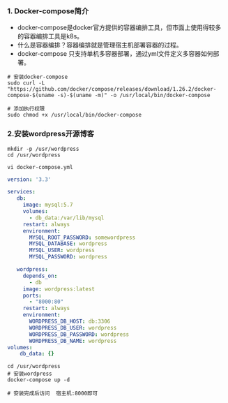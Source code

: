 ### 1. Docker-compose简介

- docker-compose是docker官方提供的容器编排工具，但市面上使用得较多的容器编排工具是k8s。
- 什么是容器编排？容器编排就是管理宿主机部署容器的过程。
- docker-compose 只支持单机多容器部署，通过yml文件定义多容器如何部署。



```shell
# 安装docker-compose 
sudo curl -L "https://github.com/docker/compose/releases/download/1.26.2/docker-compose-$(uname -s)-$(uname -m)" -o /usr/local/bin/docker-compose

# 添加执行权限
sudo chmod +x /usr/local/bin/docker-compose
```



### 2.安装wordpress开源博客

```shell
mkdir -p /usr/wordpress
cd /usr/wordpress

vi docker-compose.yml
```

```yaml
version: '3.3'

services:
   db:
     image: mysql:5.7
     volumes:
       - db_data:/var/lib/mysql
     restart: always
     environment:
       MYSQL_ROOT_PASSWORD: somewordpress
       MYSQL_DATABASE: wordpress
       MYSQL_USER: wordpress
       MYSQL_PASSWORD: wordpress

   wordpress:
     depends_on:
       - db
     image: wordpress:latest
     ports:
       - "8000:80"
     restart: always
     environment:
       WORDPRESS_DB_HOST: db:3306
       WORDPRESS_DB_USER: wordpress
       WORDPRESS_DB_PASSWORD: wordpress
       WORDPRESS_DB_NAME: wordpress
volumes:
    db_data: {}
```



```shell
cd /usr/wordpress
# 安装wordpress
docker-compose up -d 

# 安装完成后访问  宿主机:8000即可
```

